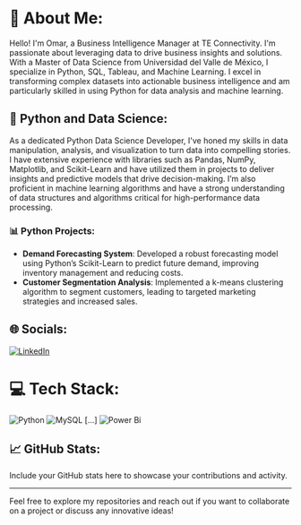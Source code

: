 # 💫 About Me:
Hello! I'm Omar, a Business Intelligence Manager at TE Connectivity. I'm passionate about leveraging data to drive business insights and solutions. With a Master of Data Science from Universidad del Valle de México, I specialize in Python, SQL, Tableau, and Machine Learning. I excel in transforming complex datasets into actionable business intelligence and am particularly skilled in using Python for data analysis and machine learning.<br>

## 🐍 Python and Data Science:
As a dedicated Python Data Science Developer, I've honed my skills in data manipulation, analysis, and visualization to turn data into compelling stories. I have extensive experience with libraries such as Pandas, NumPy, Matplotlib, and Scikit-Learn and have utilized them in projects to deliver insights and predictive models that drive decision-making. I’m also proficient in machine learning algorithms and have a strong understanding of data structures and algorithms critical for high-performance data processing.

### 📊 Python Projects:
- **Demand Forecasting System**: Developed a robust forecasting model using Python’s Scikit-Learn to predict future demand, improving inventory management and reducing costs.
- **Customer Segmentation Analysis**: Implemented a k-means clustering algorithm to segment customers, leading to targeted marketing strategies and increased sales.

## 🌐 Socials:
[![LinkedIn](https://img.shields.io/badge/LinkedIn-%230077B5.svg?logo=linkedin&logoColor=white)](https://linkedin.com/in/omarsabag) 

# 💻 Tech Stack:
![Python](https://img.shields.io/badge/python-3670A0?style=for-the-badge&logo=python&logoColor=ffdd54) ![MySQL](https://img.shields.io/badge/mysql-%2300000f.svg?style=for-the-badge&logo=mysql&logoColor=white) [...] ![Power Bi](https://img.shields.io/badge/power_bi-F2C811?style=for-the-badge&logo=powerbi&logoColor=black)

## 📈 GitHub Stats:
Include your GitHub stats here to showcase your contributions and activity.

---

Feel free to explore my repositories and reach out if you want to collaborate on a project or discuss any innovative ideas!
